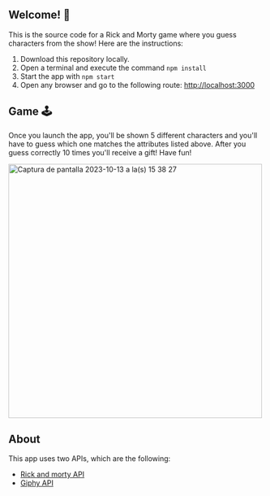 ## Welcome! 👋
This is the source code for a Rick and Morty game where you guess characters from the show! Here are the instructions:

1. Download this repository locally.
2. Open a terminal and execute the command `npm install`
3. Start the app with `npm start`
4. Open any browser and go to the following route: <http://localhost:3000>

## Game 🕹️
Once you launch the app, you'll be shown 5 different characters and you'll have to guess which one matches the attributes listed above. After you guess correctly 10 times you'll receive a gift! Have fun! 
<br>

<img width="500" alt="Captura de pantalla 2023-10-13 a la(s) 15 38 27" src="https://github.com/Laurarestrepo03/Reto-7-Hackathon/assets/69609680/b48d0270-293b-4f96-ab7b-bb9fc2d60ba7">

## About
This app uses two APIs, which are the following:
- [Rick and morty API](https://rickandmortyapi.com/documentation/#rest)
- [Giphy API](https://developers.giphy.com/docs/api/endpoint#trending)
